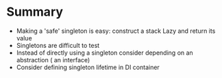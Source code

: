 # Summary 

* Making a 'safe' singleton is easy: construct a stack Lazy<T> and return its value
* Singletons are difficult to test
* Instead of directly using a singleton consider depending on an abstraction (
an interface)
* Consider defining singleton lifetime in DI container
